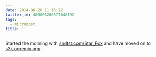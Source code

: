 ```yaml
---
date: 2014-06-20 11:16:12
twitter_id: 480006206871048192
tags:
  - micropost
title: ''
---
```


Started the morning with [sndtst.com/Star_Fox](http://sndtst.com/Star_Fox) and have moved on to [s3k.ocremix.org](http://s3k.ocremix.org/) .
